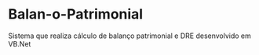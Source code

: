 # Balan-o-Patrimonial
Sistema que realiza cálculo de balanço patrimonial e DRE desenvolvido em VB.Net
